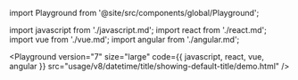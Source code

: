 import Playground from '@site/src/components/global/Playground';

import javascript from './javascript.md';
import react from './react.md';
import vue from './vue.md';
import angular from './angular.md';

<Playground
  version="7"
  size="large"
  code={{ javascript, react, vue, angular }}
  src="usage/v8/datetime/title/showing-default-title/demo.html"
/>

